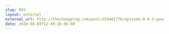 ```yaml
---
slug: 003
layout: external
external_url: http://thechangelog.com/post/259401776/episode-0-0-3-googles-go-programming-language-21-40
date: 2010-08-09T12:49:18-05:00
---
```

